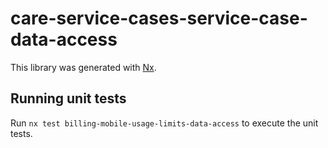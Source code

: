 # care-service-cases-service-case-data-access

This library was generated with [Nx](https://nx.dev).

## Running unit tests

Run `nx test billing-mobile-usage-limits-data-access` to execute the unit tests.
